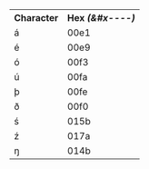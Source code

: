 <table>
    <tr>
        <th>Character</th>
        <th>Hex <i>(&#x----)</i></th>
    </tr>
    <tr>
        <td>&#x00e1</td>
        <td>00e1</td>
    </tr>
    <tr>
        <td>&#x00e9</td>
        <td>00e9</td>
    </tr>
    <tr>
        <td>&#x00f3</td>
        <td>00f3</td>
    </tr>
    <tr>
        <td>&#x00fa</td>
        <td>00fa</td>
    </tr>
    <tr>
        <td>&#x00fe</td>
        <td>00fe</td>
    </tr>
    <tr>
        <td>&#x00f0</td>
        <td>00f0</td>
    </tr>
    <tr>
        <td>&#x015b</td>
        <td>015b</td>
    </tr>
    <tr>
        <td>&#x017a</td>
        <td>017a</td>
    </tr>
    <tr>
        <td>&#x014b</td>
        <td>014b</td>
    </tr>
</table>